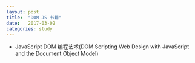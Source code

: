 ```yaml
---
layout: post
title:  "DOM JS 书籍"
date:   2017-03-02
categories: study
---
```


* JavaScript DOM 编程艺术(DOM Scripting Web Design with JavaScript and the Document Object Model)
